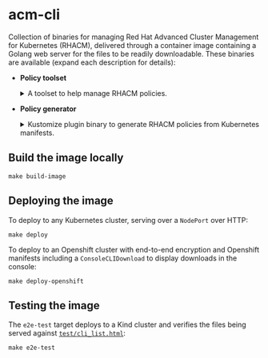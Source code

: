 # acm-cli

Collection of binaries for managing Red Hat Advanced Cluster Management for Kubernetes (RHACM),
delivered through a container image containing a Golang web server for the files to be readily
downloadable. These binaries are available (expand each description for details):

- **Policy toolset**
  <details><summary>A toolset to help manage RHACM policies.
  </summary>

  - Code repository: [stolostron/policy-cli](https://github.com/stolostron/policy-cli)
  - Files available:
  
    ```text
    darwin-amd64-policytools.tar.gz
    darwin-arm64-policytools.tar.gz
    linux-amd64-policytools.tar.gz
    linux-arm64-policytools.tar.gz
    windows-amd64-policytools.zip
    windows-arm64-policytools.zip
    ```

  </details>

- **Policy generator**
  <details><summary>Kustomize plugin binary to generate RHACM policies from Kubernetes manifests.
  </summary>

  - Code repository: [stolostron/policy-generator-plugin](https://github.com/stolostron/policy-generator-plugin)
  - Files available:
  
    ```text
    darwin-amd64-PolicyGenerator.tar.gz
    darwin-arm64-PolicyGenerator.tar.gz
    linux-amd64-PolicyGenerator.tar.gz
    linux-arm64-PolicyGenerator.tar.gz
    windows-amd64-PolicyGenerator.zip
    windows-arm64-PolicyGenerator.zip
    ```
    <!-- TODO: **NOTE:** The `PolicyGenerator` binary matches the container architecture and is intended to be
    loaded into other containers like Openshift GitOps/ArgoCD. The files with architectures are
    served for users to be able to choose the binary that matches their local system. -->

  </details>

## Build the image locally

```shell
make build-image
```

## Deploying the image

To deploy to any Kubernetes cluster, serving over a `NodePort` over HTTP:

```shell
make deploy
```

To deploy to an Openshift cluster with end-to-end encryption and Openshift manifests including a
`ConsoleCLIDownload` to display downloads in the console:

```shell
make deploy-openshift
```

## Testing the image

The `e2e-test` target deploys to a Kind cluster and verifies the files being served against
[`test/cli_list.html`](test/cli_list.html):

```shell
make e2e-test
```

